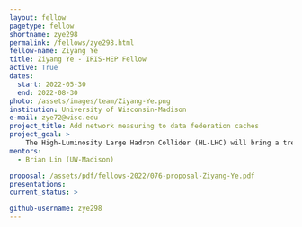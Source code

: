 ```yaml
---
layout: fellow
pagetype: fellow
shortname: zye298
permalink: /fellows/zye298.html
fellow-name: Ziyang Ye
title: Ziyang Ye - IRIS-HEP Fellow
active: True
dates:
  start: 2022-05-30
  end: 2022-08-30
photo: /assets/images/team/Ziyang-Ye.png
institution: University of Wisconsin-Madison
e-mail: zye72@wisc.edu
project_title: Add network measuring to data federation caches
project_goal: >
    The High-Luminosity Large Hadron Collider (HL-LHC) will bring a tremendous increase in data volume.  It is critical to ensure that the transfer and reuse of data works well in distributed data federations. Therefore, adding network performance tooling for data caching federations are needed. The expected outcome is a network measuring tool that is developed using Kubernetes deployments that orchestrate cache and perfSONAR containers to monitor the data transfer between origins and caches.
mentors:
  - Brian Lin (UW-Madison)

proposal: /assets/pdf/fellows-2022/076-proposal-Ziyang-Ye.pdf
presentations:
current_status: >

github-username: zye298
---
```

